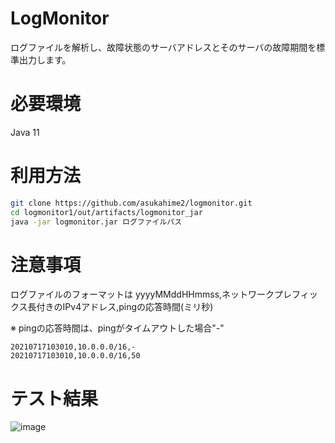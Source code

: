 # LogMonitor
ログファイルを解析し、故障状態のサーバアドレスとそのサーバの故障期間を標準出力します。

# 必要環境
Java 11

# 利用方法

```bash
git clone https://github.com/asukahime2/logmonitor.git
cd logmonitor1/out/artifacts/logmonitor_jar
java -jar logmonitor.jar ログファイルパス
```

# 注意事項
ログファイルのフォーマットは
yyyyMMddHHmmss,ネットワークプレフィックス長付きのIPv4アドレス,pingの応答時間(ミリ秒)

※ pingの応答時間は、pingがタイムアウトした場合"-"

```
20210717103010,10.0.0.0/16,-
20210717103010,10.0.0.0/16,50
```

# テスト結果
![image](https://user-images.githubusercontent.com/87558811/126040608-faa7a6b1-e4a7-45f1-8e8f-90859d2fa546.png)
